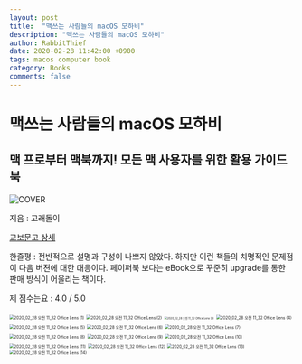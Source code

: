 ```yaml
---
layout: post
title:  "맥쓰는 사람들의 macOS 모하비"
description: "맥쓰는 사람들의 macOS 모하비"
author: RabbitThief
date: 2020-02-28 11:42:00 +0900
tags: macos computer book 
category: Books
comments: false
---
```




# 맥쓰는 사람들의 macOS 모하비

## 맥 프로부터 맥북까지! 모든 맥 사용자를 위한 활용 가이드북


![COVER](http://image.kyobobook.co.kr/images/book/xlarge/219/x9791162241219.jpg)

지음 : 고래돌이

[교보문고 상세](http://www.kyobobook.co.kr/product/detailViewKor.laf?ejkGb=KOR&mallGb=KOR&barcode=9791162241219&orderClick=LAG&Kc=#N)

한줄평 : 전반적으로 설명과 구성이 나쁘지 않았다.  하지만 이런 책들의 치명적인 문제점이 다음 버젼에 대한 대응이다. 페이퍼북 보다는 eBook으로 꾸준히 upgrade를 통한 판매 방식이 어울리는 책이다.

제 점수는요 : 4.0 / 5.0

<img src="/assets/article_images/2020-02-28/1.jpg" alt="2020_02_28 오전 11_32 Office Lens (1)" style="zoom:50%;" />

<img src="/assets/article_images/2020-02-28/2.jpg" alt="2020_02_28 오전 11_32 Office Lens (2)" style="zoom:50%;" />

<img src="/assets/article_images/2020-02-28/3.jpg" alt="2020_02_28 오전 11_32 Office Lens (3)" style="zoom:33%;" />

<img src="/assets/article_images/2020-02-28/4.jpg" alt="2020_02_28 오전 11_32 Office Lens (4)" style="zoom:50%;" />

<img src="/assets/article_images/2020-02-28/5.jpg" alt="2020_02_28 오전 11_32 Office Lens (5)" style="zoom:50%;" />

<img src="/assets/article_images/2020-02-28/6.jpg" alt="2020_02_28 오전 11_32 Office Lens (6)" style="zoom:50%;" />

<img src="/assets/article_images/2020-02-28/7.jpg" alt="2020_02_28 오전 11_32 Office Lens (7)" style="zoom:50%;" />

<img src="/assets/article_images/2020-02-28/8.jpg" alt="2020_02_28 오전 11_32 Office Lens (8)" style="zoom:50%;" />

<img src="/assets/article_images/2020-02-28/9.jpg" alt="2020_02_28 오전 11_32 Office Lens (9)" style="zoom:50%;" />

<img src="/assets/article_images/2020-02-28/10.jpg" alt="2020_02_28 오전 11_32 Office Lens (10)" style="zoom:50%;" />

<img src="/assets/article_images/2020-02-28/11.jpg" alt="2020_02_28 오전 11_32 Office Lens (11)" style="zoom:50%;" />

<img src="/assets/article_images/2020-02-28/12.jpg" alt="2020_02_28 오전 11_32 Office Lens (12)" style="zoom:50%;" />

<img src="/assets/article_images/2020-02-28/13.jpg" alt="2020_02_28 오전 11_32 Office Lens (13)" style="zoom:50%;" />

<img src="/assets/article_images/2020-02-28/14.jpg" alt="2020_02_28 오전 11_32 Office Lens (14)" style="zoom:50%;" />
